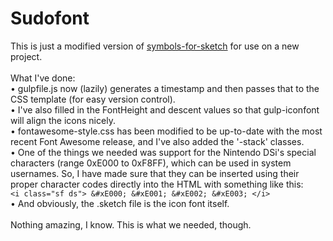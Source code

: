 <h1>Sudofont</h1>
This is just a modified version of <a href="https://github.com/cognitom/symbols-for-sketch">symbols-for-sketch</a> for use on a new project.<br><br>
What I've done:<br>
&bull; gulpfile.js now (lazily) generates a timestamp and then passes that to the CSS template (for easy version control). <br>
&bull; I've also filled in the FontHeight and descent values so that gulp-iconfont will align the icons nicely. <br>
&bull; fontawesome-style.css has been modified to be up-to-date with the most recent Font Awesome release, and I've also added the '-stack' classes.<br>
&bull; One of the things we needed was support for the Nintendo DSi's special characters (range 0xE000 to 0xF8FF), which can be used in system usernames. So, I have made sure that they can be inserted using their proper character codes directly into the HTML with something like this: <br>
<code>&lt;i class="sf ds"&gt; &amp;#xE000; &amp;#xE001; &amp;#xE002; &amp;#xE003; &lt;/i&gt;</code> <br>
&bull; And obviously, the .sketch file is the icon font itself. <br><br>
Nothing amazing, I know. This is what we needed, though.
